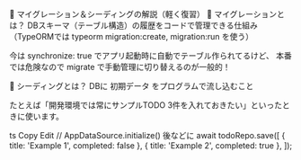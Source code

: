 🧠 マイグレーション＆シーディングの解説（軽く復習）
🔹 マイグレーションとは？
DBスキーマ（テーブル構造）の履歴をコードで管理できる仕組み
（TypeORMでは typeorm migration:create, migration:run を使う）

今は synchronize: true でアプリ起動時に自動でテーブル作られてるけど、
本番では危険なので migrate で手動管理に切り替えるのが一般的！

🔹 シーディングとは？
DBに 初期データ をプログラムで流し込むこと

たとえば「開発環境では常にサンプルTODO 3件を入れておきたい」といったときに使います。

ts
Copy
Edit
// AppDataSource.initialize() 後などに
await todoRepo.save([
  { title: 'Example 1', completed: false },
  { title: 'Example 2', completed: true },
]);
